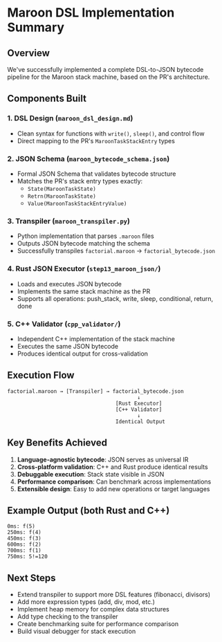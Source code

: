 # Maroon DSL Implementation Summary

## Overview

We've successfully implemented a complete DSL-to-JSON bytecode pipeline for the Maroon stack machine, based on the PR's architecture.

## Components Built

### 1. **DSL Design** (`maroon_dsl_design.md`)
- Clean syntax for functions with `write()`, `sleep()`, and control flow
- Direct mapping to the PR's `MaroonTaskStackEntry` types

### 2. **JSON Schema** (`maroon_bytecode_schema.json`)
- Formal JSON Schema that validates bytecode structure
- Matches the PR's stack entry types exactly:
  - `State(MaroonTaskState)`
  - `Retrn(MaroonTaskState)`
  - `Value(MaroonTaskStackEntryValue)`

### 3. **Transpiler** (`maroon_transpiler.py`)
- Python implementation that parses `.maroon` files
- Outputs JSON bytecode matching the schema
- Successfully transpiles `factorial.maroon` → `factorial_bytecode.json`

### 4. **Rust JSON Executor** (`step13_maroon_json/`)
- Loads and executes JSON bytecode
- Implements the same stack machine as the PR
- Supports all operations: push_stack, write, sleep, conditional, return, done

### 5. **C++ Validator** (`cpp_validator/`)
- Independent C++ implementation of the stack machine
- Executes the same JSON bytecode
- Produces identical output for cross-validation

## Execution Flow

```
factorial.maroon → [Transpiler] → factorial_bytecode.json
                                          ↓
                                   [Rust Executor]
                                   [C++ Validator]
                                          ↓
                                   Identical Output
```

## Key Benefits Achieved

1. **Language-agnostic bytecode**: JSON serves as universal IR
2. **Cross-platform validation**: C++ and Rust produce identical results
3. **Debuggable execution**: Stack state visible in JSON
4. **Performance comparison**: Can benchmark across implementations
5. **Extensible design**: Easy to add new operations or target languages

## Example Output (both Rust and C++)

```
0ms: f(5)
250ms: f(4)
450ms: f(3)
600ms: f(2)
700ms: f(1)
750ms: 5!=120
```

## Next Steps

- Extend transpiler to support more DSL features (fibonacci, divisors)
- Add more expression types (add, div, mod, etc.)
- Implement heap memory for complex data structures
- Add type checking to the transpiler
- Create benchmarking suite for performance comparison
- Build visual debugger for stack execution